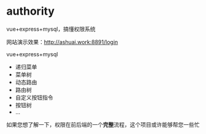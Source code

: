 # authority
vue+express+mysql，搞懂权限系统

网站演示效果：http://ashuai.work:8891/login

vue+express+mysql

- 递归菜单
- 菜单树
- 动态路由
- 路由树
- 自定义按钮指令
- 按钮树
- ...

如果您想了解一下，权限在前后端的一个**完整**流程，这个项目或许能够帮您一些忙

